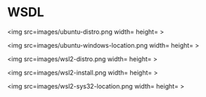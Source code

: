 # WSDL


<img src=images/ubuntu-distro.png width= height= > </img>

<img src=images/ubuntu-windows-location.png width= height= > </img>

<img src=images/wsl2-distro.png width= height= > </img>

<img src=images/wsl2-install.png width= height= > </img>

<img src=images/wsl2-sys32-location.png width= height= > </img>
